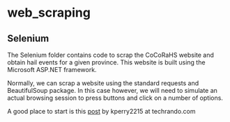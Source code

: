# web_scraping

## Selenium
The Selenium folder contains code to scrap the CoCoRaHS website and obtain hail events for a given province.
This website is built using the Microsoft ASP.NET framework.

Normally, we can scrap a website using the standard requests and BeautifulSoup package. In this case however, we will need to simulate an actual browsing session to press buttons and click on a number of options.

A good place to start is this [post](https://techrando.com/2020/08/09/how-to-web-scrape-a-asp-net-web-form-using-selenium-in-python/) by kperry2215 at techrando.com


